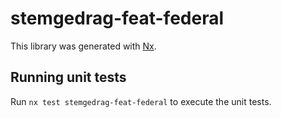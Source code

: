 # stemgedrag-feat-federal

This library was generated with [Nx](https://nx.dev).

## Running unit tests

Run `nx test stemgedrag-feat-federal` to execute the unit tests.
